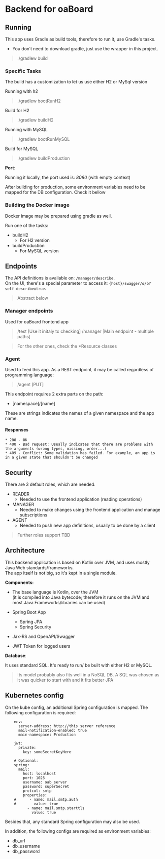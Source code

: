 <!-- # oaboard-backend-app -->
# Backend for oaBoard

## Running

This app uses Gradle as build tools, therefore to run it, use Gradle's tasks.

* You don't need to download gradle, just use the wrapper in this project.

> ./gradlew build


### Specific Tasks

The build has a customization to let us use either H2 or MySql version

Running with h2

> ./gradlew bootRunH2

Build for H2

> ./gradlew buildH2

Running with MySQL

> ./gradlew bootRunMySQL

Build for MySQL

> ./gradlew buildProduction

**Port**:  

Running it locally, the port used is: *8080* (with empty context)

After building for production, some environment variables need to be mapped for the DB configuration. Check it bellow

### Building the Docker image

Docker image may be prepared using gradle as well.  

Run one of the tasks:

* buildH2
    * For H2 version
* buildProduction
    * For MySQL version

## Endpoints

The API definitions is available on: `/manager/describe`.    
On the UI, there's a special parameter to access it: `{host}/swagger/o/b?self-describe=true`.  

> Abstract below

### Manager endpoints

Used for oaBoard frontend app

> /test [Use it initaly to checking]
> /manager [Main endpoint - multiple paths]  

> For the other ones, check the *Resource classes

### Agent

Used to feed this app.  As a REST endpoint, it may be called regardless of programming language:  

> /agent [PUT]

This endpoint requires 2 extra parts on the path:

- [namespace]/[name]

These are strings indicates the names of a given namespace and the app name.

#### Responses

    * 200 - OK
    * 400 - Bad request: Usually indicates that there are problems with the arguments (wrong types, missing, order...)
    * 409 - Conflict: Some validation has failed. For example, an app is in a given state that shouldn't be changed
 
## Security
        
There are 3 default roles, which are needed:

* READER
    * Needed to use the frontend application (reading operations)
* MANAGER
    * Needed to make changes using the frontend application and manage subscriptions
* AGENT
    * Needed to push new app definitions, usually to be done by a client 
    
> Further roles support TBD

## Architecture

This backend application is based on Kotlin over JVM, and uses mostly Java Web standards/frameworks.   
The app itself is not big, so it's kept in a single module.  

**Components:**  

 * The base language is Kotlin, over the JVM  
    (it is compiled into Java bytecode; therefore it runs on the JVM and most Java Frameworks/libraries can be used)
   
 * Spring Boot App
    * Spring JPA 
    * Spring Security    
 * Jax-RS and OpenAPI/Swagger
 * JWT Token for logged users 

**Database**:  

 It uses standard SQL. 
 It's ready to run/ be built with either H2 or MySQL.  
 
> Its model probably also fits well in a NoSQL DB. A SQL was chosen as it was quicker to start with and it fits better JPA 

## Kubernetes config

On the kube config, an additional Spring configuration is mapped. The following configuration is required:  

        env:
          server-address: http://this server reference
          mail-notification-enabled: true
          main-namespace: Production
        
        jwt:
          private:
            key: someSecretKeyHere 
    
        # Optional: 
        spring:
          mail:
            host: localhost
            port: 1025
            username: oab_server
            password: superSecret
            protcol: smtp
            properties:
        #      - name: mail.smtp.auth
        #        value: true
              - name: mail.smtp.starttls
                value: true
    
Besides that, any standard Spring configuration may also be used.   
    
In addition, the following configs are required as environment variables:   

* db_url
* db_username
* db_password

